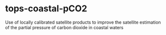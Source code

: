 # tops-coastal-pCO2
Use of locally calibrated satellite products to improve the satellite estimation of the partial pressure of carbon dioxide in coastal waters
